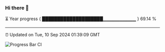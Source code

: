 ### Hi there 👋

⏳ Year progress { ████████████████████▁▁▁▁▁▁▁▁▁▁ } 69.14 %

---

⏰ Updated on Tue, 10 Sep 2024 01:39:09 GMT

![Progress Bar CI](https://github.com/ZhaoGui/ZhaoGui/workflows/Progress%20Bar%20CI/badge.svg)
